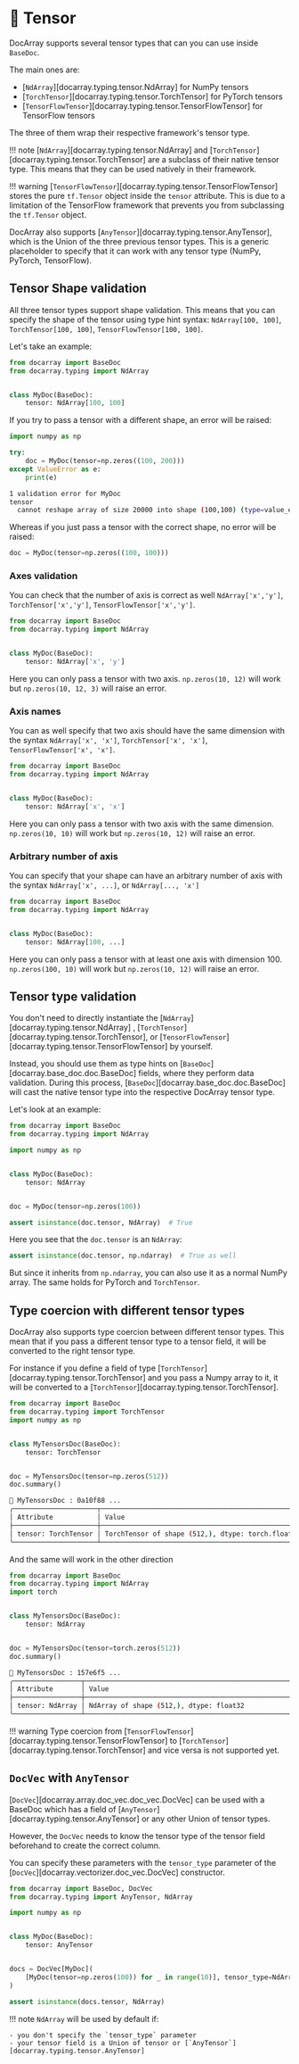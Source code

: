 # 🔢 Tensor

DocArray supports several tensor types that can you can use inside `BaseDoc`. 

The main ones are:

- [`NdArray`][docarray.typing.tensor.NdArray] for NumPy tensors
- [`TorchTensor`][docarray.typing.tensor.TorchTensor] for PyTorch tensors
- [`TensorFlowTensor`][docarray.typing.tensor.TensorFlowTensor] for TensorFlow tensors

The three of them wrap their respective framework's tensor type. 

!!! note
    [`NdArray`][docarray.typing.tensor.NdArray] and [`TorchTensor`][docarray.typing.tensor.TorchTensor] are a subclass of their native tensor type. This means that they can be used natively in their framework.

!!! warning
    [`TensorFlowTensor`][docarray.typing.tensor.TensorFlowTensor] stores the pure `tf.Tensor` object inside the `tensor` attribute. This is due to a limitation of the TensorFlow framework that prevents you from subclassing the `tf.Tensor` object.

DocArray also supports [`AnyTensor`][docarray.typing.tensor.AnyTensor], which is the Union of the three previous tensor types. 
This is a generic placeholder to specify that it can work with any tensor type (NumPy, PyTorch, TensorFlow).


## Tensor Shape validation

All three tensor types support shape validation. This means that you can specify the shape of the tensor using type hint syntax: `NdArray[100, 100]`, `TorchTensor[100, 100]`, `TensorFlowTensor[100, 100]`.

Let's take an example:

```python
from docarray import BaseDoc
from docarray.typing import NdArray


class MyDoc(BaseDoc):
    tensor: NdArray[100, 100]
``` 

If you try to pass a tensor with a different shape, an error will be raised:

```python
import numpy as np

try:
    doc = MyDoc(tensor=np.zeros((100, 200)))
except ValueError as e:
    print(e)
```

```bash
1 validation error for MyDoc
tensor
  cannot reshape array of size 20000 into shape (100,100) (type=value_error)
``` 


Whereas if you just pass a tensor with the correct shape, no error will be raised:

```python
doc = MyDoc(tensor=np.zeros((100, 100)))
``` 

### Axes validation

You can check that the number of axis is correct as well `NdArray['x','y']`, `TorchTensor['x','y']`, `TensorFlowTensor['x','y']`.

```python
from docarray import BaseDoc
from docarray.typing import NdArray


class MyDoc(BaseDoc):
    tensor: NdArray['x', 'y']
``` 

Here you can only pass a tensor with two axis. `np.zeros(10, 12)` will work but `np.zeros(10, 12, 3)` will raise an error.

### Axis names

You can as well specify that two axis should have the same dimension with the syntax `NdArray['x', 'x']`, `TorchTensor['x', 'x']`, `TensorFlowTensor['x', 'x']`.

```python
from docarray import BaseDoc
from docarray.typing import NdArray


class MyDoc(BaseDoc):
    tensor: NdArray['x', 'x']
``` 

Here you can only pass a tensor with two axis with the same dimension. `np.zeros(10, 10)` will work but `np.zeros(10, 12)` will raise an error.

### Arbitrary number of axis

You can specify that your shape can have an arbitrary number of axis with the syntax `NdArray['x', ...]`, or `NdArray[..., 'x']`

```python
from docarray import BaseDoc
from docarray.typing import NdArray


class MyDoc(BaseDoc):
    tensor: NdArray[100, ...]
``` 

Here you can only pass a tensor with at least one axis with dimension 100. `np.zeros(100, 10)` will work but `np.zeros(10, 12)` will raise an error.

## Tensor type validation

You don't need to directly instantiate the  [`NdArray`][docarray.typing.tensor.NdArray] , [`TorchTensor`][docarray.typing.tensor.TorchTensor], or [`TensorFlowTensor`][docarray.typing.tensor.TensorFlowTensor] by yourself.

Instead, you should use them as type hints on [`BaseDoc`][docarray.base_doc.doc.BaseDoc] fields, where they perform data validation.
During this process, [`BaseDoc`][docarray.base_doc.doc.BaseDoc] will cast the native tensor type into the respective DocArray tensor type.

Let's look at an example:

```python
from docarray import BaseDoc
from docarray.typing import NdArray

import numpy as np


class MyDoc(BaseDoc):
    tensor: NdArray


doc = MyDoc(tensor=np.zeros(100))

assert isinstance(doc.tensor, NdArray)  # True
``` 
Here you see that the `doc.tensor` is an `NdArray`:

```python
assert isinstance(doc.tensor, np.ndarray)  # True as well
``` 

But since it inherits from `np.ndarray`, you can also use it as a normal NumPy array. The same holds for PyTorch and `TorchTensor`.

## Type coercion with different tensor types 


DocArray also supports type coercion between different tensor types. This mean that if you pass a different tensor type to a tensor field, it will be converted to the right tensor type.

For instance if you define a field of type [`TorchTensor`][docarray.typing.tensor.TorchTensor] and you pass a Numpy array to it, it will be converted to a [`TorchTensor`][docarray.typing.tensor.TorchTensor].

```python
from docarray import BaseDoc
from docarray.typing import TorchTensor
import numpy as np


class MyTensorsDoc(BaseDoc):
    tensor: TorchTensor


doc = MyTensorsDoc(tensor=np.zeros(512))
doc.summary()
```

```bash
📄 MyTensorsDoc : 0a10f88 ...
╭─────────────────────┬────────────────────────────────────────────────────────╮
│ Attribute           │ Value                                                  │
├─────────────────────┼────────────────────────────────────────────────────────┤
│ tensor: TorchTensor │ TorchTensor of shape (512,), dtype: torch.float64      │
╰─────────────────────┴────────────────────────────────────────────────────────╯
```

And the same will work in the other direction

```python
from docarray import BaseDoc
from docarray.typing import NdArray
import torch


class MyTensorsDoc(BaseDoc):
    tensor: NdArray


doc = MyTensorsDoc(tensor=torch.zeros(512))
doc.summary()
```

```bash
📄 MyTensorsDoc : 157e6f5 ...
╭─────────────────┬────────────────────────────────────────────────────────────╮
│ Attribute       │ Value                                                      │
├─────────────────┼────────────────────────────────────────────────────────────┤
│ tensor: NdArray │ NdArray of shape (512,), dtype: float32                    │
╰─────────────────┴────────────────────────────────────────────────────────────╯
```

!!! warning
    Type coercion from [`TensorFlowTensor`][docarray.typing.tensor.TensorFlowTensor] to [`TorchTensor`][docarray.typing.tensor.TorchTensor] and vice versa is not supported yet.


## `DocVec` with `AnyTensor`

[`DocVec`][docarray.array.doc_vec.doc_vec.DocVec] can be used with a BaseDoc which has a field of [`AnyTensor`][docarray.typing.tensor.AnyTensor] or any other Union of tensor types. 

However, the `DocVec` needs to know the tensor type of the tensor field beforehand to create the correct column.
 
You can specify these parameters with the `tensor_type` parameter of the [`DocVec`][docarray.vectorizer.doc_vec.DocVec] constructor.

```python
from docarray import BaseDoc, DocVec
from docarray.typing import AnyTensor, NdArray

import numpy as np


class MyDoc(BaseDoc):
    tensor: AnyTensor


docs = DocVec[MyDoc](
    [MyDoc(tensor=np.zeros(100)) for _ in range(10)], tensor_type=NdArray
)

assert isinstance(docs.tensor, NdArray)
```

!!! note
    `NdArray` will be used by default if:
    
    - you don't specify the `tensor_type` parameter
    - your tensor field is a Union of tensor or [`AnyTensor`][docarray.typing.tensor.AnyTensor]
